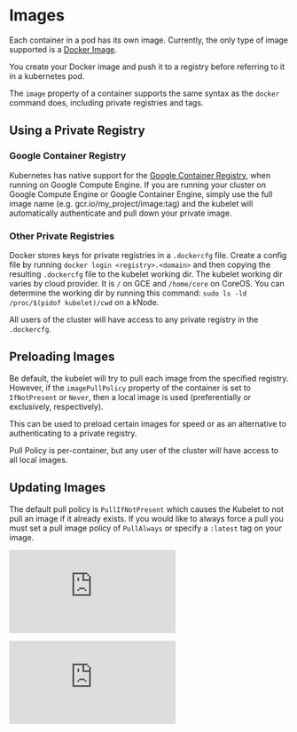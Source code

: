 # Images
Each container in a pod has its own image.  Currently, the only type of image supported is a [Docker Image](https://docs.docker.com/userguide/dockerimages/).

You create your Docker image and push it to a registry before referring to it in a kubernetes pod.

The `image` property of a container supports the same syntax as the `docker` command does, including private registries and tags.

## Using a Private Registry

### Google Container Registry
Kubernetes has native support for the [Google Container Registry](https://cloud.google.com/tools/container-registry/), when running on Google Compute Engine.  If you are running your cluster on Google Compute Engine or Google Container Engine, simply use the full image name (e.g. gcr.io/my_project/image:tag) and the kubelet will automatically authenticate and pull down your private image.

### Other Private Registries
Docker stores keys for private registries in a `.dockercfg` file.  Create a config file by running `docker login <registry>.<domain>` and then copying the resulting `.dockercfg` file to the kubelet working dir.
The kubelet working dir varies by cloud provider.  It is `/` on GCE and `/home/core` on CoreOS.  You can determine the working dir by running this command:
`sudo ls -ld /proc/$(pidof kubelet)/cwd` on a kNode.

All users of the cluster will have access to any private registry in the `.dockercfg`.

## Preloading Images

Be default, the kubelet will try to pull each image from the specified registry.
However, if the `imagePullPolicy` property of the container is set to `IfNotPresent` or `Never`,
then a local image is used (preferentially or exclusively, respectively).

This can be used to preload certain images for speed or as an alternative to authenticating to a private registry.

Pull Policy is per-container, but any user of the cluster will have access to all local images.

## Updating Images

The default pull policy is `PullIfNotPresent` which causes the Kubelet to not pull an image if it already exists. If you would like to always force a pull you must set a pull image policy of `PullAlways` or specify a `:latest` tag on your image.


[![Analytics](https://kubernetes-site.appspot.com/UA-36037335-10/GitHub/docs/images.md?pixel)]()


[![Analytics](https://kubernetes-site.appspot.com/UA-36037335-10/GitHub/release-0.19.0/docs/images.md?pixel)]()
